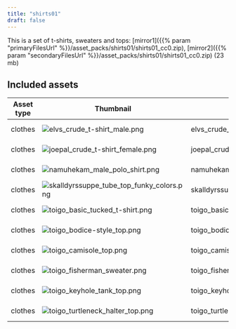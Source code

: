 ```yaml
---
title: "shirts01"
draft: false
---
```


This is a set of t-shirts, sweaters and tops: [mirror1]({{% param "primaryFilesUrl" %}}/asset_packs/shirts01/shirts01_cc0.zip), [mirror2]({{% param "secondaryFilesUrl" %}}/asset_packs/shirts01/shirts01_cc0.zip) (23 mb)


## Included assets

| Asset type | Thumbnail | Asset name | Author | Source | License |
| ---------- | --------- | ---------- | ------ | ------ | ------- |
| clothes | ![elvs_crude_t-shirt_male.png](elvs_crude_t-shirt_male.png) | elvs_crude_t-shirt_male | Elvaerwyn | [asset repo](http://www.makehumancommunity.org/node/1416) | CC0 |
| clothes | ![joepal_crude_t-shirt_female.png](joepal_crude_t-shirt_female.png) | joepal_crude_t-shirt_female | Joel Palmius | [asset repo](http://www.makehumancommunity.org/node/894) | CC0 |
| clothes | ![namuhekam_male_polo_shirt.png](namuhekam_male_polo_shirt.png) | namuhekam_male_polo_shirt | namuhekam | [asset repo](http://www.makehumancommunity.org/node/2909) | CC0 |
| clothes | ![skalldyrssuppe_tube_top_funky_colors.png](skalldyrssuppe_tube_top_funky_colors.png) | skalldyrssuppe_tube_top_funky_colors | skalldyrssuppe | [asset repo](http://www.makehumancommunity.org/node/975) | CC0 |
| clothes | ![toigo_basic_tucked_t-shirt.png](toigo_basic_tucked_t-shirt.png) | toigo_basic_tucked_t-shirt | MargaretToigo | [asset repo](http://www.makehumancommunity.org/node/1203) | CC0 |
| clothes | ![toigo_bodice-style_top.png](toigo_bodice-style_top.png) | toigo_bodice-style_top | MargaretToigo | [asset repo](http://www.makehumancommunity.org/node/1667) | CC0 |
| clothes | ![toigo_camisole_top.png](toigo_camisole_top.png) | toigo_camisole_top | MargaretToigo | [asset repo](http://www.makehumancommunity.org/node/1726) | CC0 |
| clothes | ![toigo_fisherman_sweater.png](toigo_fisherman_sweater.png) | toigo_fisherman_sweater | MargaretToigo | [asset repo](http://www.makehumancommunity.org/node/1187) | CC0 |
| clothes | ![toigo_keyhole_tank_top.png](toigo_keyhole_tank_top.png) | toigo_keyhole_tank_top | MargaretToigo | [asset repo](http://www.makehumancommunity.org/node/1606) | CC0 |
| clothes | ![toigo_turtleneck_halter_top.png](toigo_turtleneck_halter_top.png) | toigo_turtleneck_halter_top | MargaretToigo | [asset repo](http://www.makehumancommunity.org/node/1642) | CC0 |
